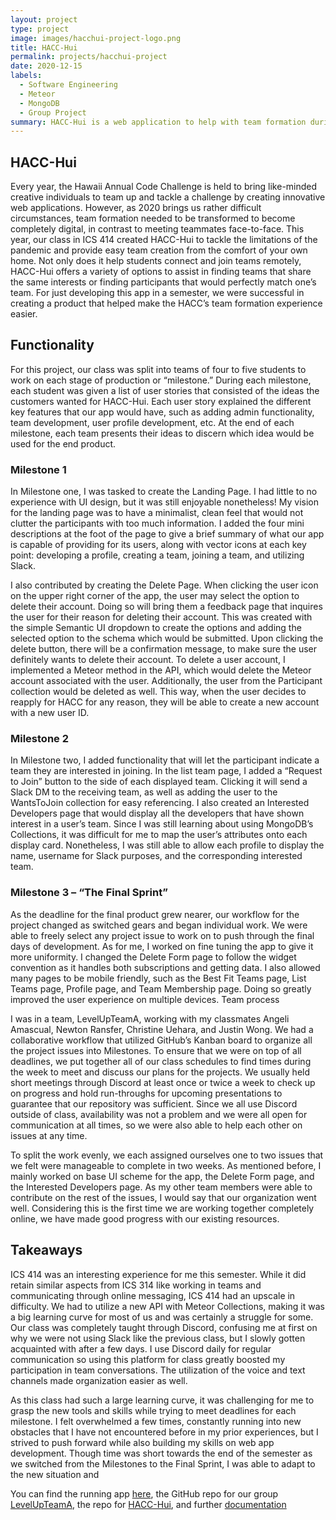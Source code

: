 ```yaml
---
layout: project
type: project
image: images/hacchui-project-logo.png
title: HACC-Hui
permalink: projects/hacchui-project
date: 2020-12-15
labels:
  - Software Engineering
  - Meteor
  - MongoDB
  - Group Project
summary: HACC-Hui is a web application to help with team formation during the Hawaii Annual Code Challenge
---
```


## HACC-Hui

Every year, the Hawaii Annual Code Challenge is held to bring like-minded creative individuals to team up and tackle a challenge by creating innovative web applications. However, as 2020 brings us rather difficult circumstances, team formation needed to be transformed to become completely digital, in contrast to meeting teammates face-to-face. This year, our class in ICS 414 created HACC-Hui to tackle the limitations of the pandemic and provide easy team creation from the comfort of your own home. Not only does it help students connect and join teams remotely, HACC-Hui offers a variety of options to assist in finding teams that share the same interests or finding participants that would perfectly match one’s team. For just developing this app in a semester, we were successful in creating a product that helped make the HACC’s team formation experience easier.

## Functionality

For this project, our class was split into teams of four to five students to work on each stage of production or “milestone.” During each milestone, each student was given a list of user stories that consisted of the ideas the customers wanted for HACC-Hui. Each user story explained the different key features that our app would have, such as adding admin functionality, team development, user profile development, etc. At the end of each milestone, each team presents their ideas to discern which idea would be used for the end product. 

### Milestone 1

In Milestone one, I was tasked to create the Landing Page. I had little to no experience with UI design, but it was still enjoyable nonetheless! My vision for the landing page was to have a minimalist, clean feel that would not clutter the participants with too much information. I added the four mini descriptions at the foot of the page to give a brief summary of what our app is capable of providing for its users, along with vector icons at each key point: developing a profile, creating a team, joining a team, and utilizing Slack.

I also contributed by creating the Delete Page. When clicking the user icon on the upper right corner of the app, the user may select the option to delete their account. Doing so will bring them a feedback page that inquires the user for their reason for deleting their account. This was created with the simple Semantic UI dropdown to create the options and adding the selected option to the schema which would be submitted. Upon clicking the delete button, there will be a confirmation message, to make sure the user definitely wants to delete their account. To delete a user account, I implemented a Meteor method in the API, which would delete the Meteor account associated with the user. Additionally, the user from the Participant collection would be deleted as well. This way, when the user decides to reapply for HACC for any reason, they will be able to create a new account with a new user ID.

### Milestone 2

In Milestone two, I added functionality that will let the participant indicate a team they are interested in joining. In the list team page, I added a “Request to Join” button to the side of each displayed team. Clicking it will send a Slack DM to the receiving team, as well as adding the user to the WantsToJoin collection for easy referencing. I also created an Interested Developers page that would display all the developers that have shown interest in a user’s team. Since I was still learning about using MongoDB’s Collections, it was difficult for me to map the user’s attributes onto each display card. Nonetheless, I was still able to allow each profile to display the name, username for Slack purposes, and the corresponding interested team.

### Milestone 3 – “The Final Sprint”

As the deadline for the final product grew nearer, our workflow for the project changed as switched gears and began individual work. We were able to freely select any project issue to work on to push through the final days of development. As for me, I worked on fine tuning the app to give it more uniformity. I changed the Delete Form page to follow the widget convention as it handles both subscriptions and getting data. I also allowed many pages to be mobile friendly, such as the Best Fit Teams page, List Teams page, Profile page, and Team Membership page. Doing so greatly improved the user experience on multiple devices.
Team process

I was in a team, LevelUpTeamA, working with my classmates Angeli Amascual, Newton Ransfer, Christine Uehara, and Justin Wong. We had a collaborative workflow that utilized GitHub’s Kanban board to organize all the project issues into Milestones. To ensure that we were on top of all deadlines, we put together all of our class schedules to find times during the week to meet and discuss our plans for the projects. We usually held short meetings through Discord at least once or twice a week to check up on progress and hold run-throughs for upcoming presentations to guarantee that our repository was sufficient. Since we all use Discord outside of class, availability was not a problem and we were all open for communication at all times, so we were also able to help each other on issues at any time.

To split the work evenly, we each assigned ourselves one to two issues that we felt were manageable to complete in two weeks. As mentioned before, I mainly worked on base UI scheme for the app, the Delete Form page, and the Interested Developers page. As my other team members were able to contribute on the rest of the issues, I would say that our organization went well. Considering this is the first time we are working together completely online, we have made good progress with our existing resources.

## Takeaways
	
ICS 414 was an interesting experience for me this semester. While it did retain similar aspects from ICS 314 like working in teams and communicating through online messaging, ICS 414 had an upscale in difficulty. We had to utilize a new API with Meteor Collections, making it was a big learning curve for most of us and was certainly a struggle for some. Our class was completely taught through Discord, confusing me at first on why we were not using Slack like the previous class, but I slowly gotten acquainted with after a few days. I use Discord daily for regular communication so using this platform for class greatly boosted my participation in team conversations. The utilization of the voice and text channels made organization easier as well. 

As this class had such a large learning curve, it was challenging for me to grasp the new tools and skills while trying to meet deadlines for each milestone. I felt overwhelmed a few times, constantly running into new obstacles that I have not encountered before in my prior experiences, but I strived to push forward while also building my skills on web app development. Though time was short towards the end of the semester as we switched from the Milestones to the Final Sprint, I was able to adapt to the new situation and 


You can find the running app [here](https://hacchui.ics.hawaii.edu/#/), the GitHub repo for our group [LevelUpTeamA](https://github.com/LevelUpTeamA/HACC-Hui1), the repo for [HACC-Hui](https://github.com/HACC-Hui/HACC-Hui), and further [documentation](https://hacc-hui.github.io/)

